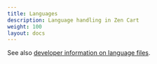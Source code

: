 ```yaml
---
title: Languages
description: Language handling in Zen Cart
weight: 100 
layout: docs
---
```


See also [developer information on language files](/dev/languages/).
